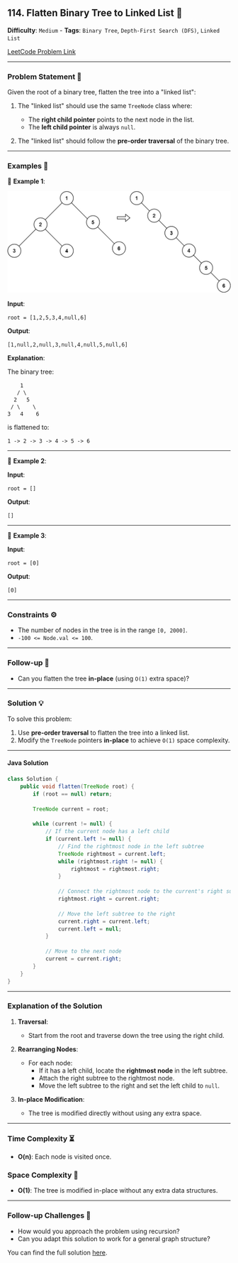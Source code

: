 ## 114. Flatten Binary Tree to Linked List 🔗

**Difficulty**: `Medium` - **Tags**: `Binary Tree`, `Depth-First Search (DFS)`, `Linked List`

[LeetCode Problem Link](https://leetcode.com/problems/flatten-binary-tree-to-linked-list/)

---

### Problem Statement 📜

Given the root of a binary tree, flatten the tree into a "linked list":

1. The "linked list" should use the same `TreeNode` class where:
   - The **right child pointer** points to the next node in the list.
   - The **left child pointer** is always `null`.

2. The "linked list" should follow the **pre-order traversal** of the binary tree.

---

### Examples 🌟

🔹 **Example 1**:

![](flaten.jpg)

**Input**:

```plaintext
root = [1,2,5,3,4,null,6]
```

**Output**:

```plaintext
[1,null,2,null,3,null,4,null,5,null,6]
```

**Explanation**:

The binary tree:

```plaintext
    1
   / \
  2   5
 / \    \
3   4    6
```

is flattened to:

```plaintext
1 -> 2 -> 3 -> 4 -> 5 -> 6
```

---

🔹 **Example 2**:

**Input**:

```plaintext
root = []
```

**Output**:

```plaintext
[]
```

---

🔹 **Example 3**:

**Input**:

```plaintext
root = [0]
```

**Output**:

```plaintext
[0]
```

---

### Constraints ⚙️

- The number of nodes in the tree is in the range `[0, 2000]`.
- `-100 <= Node.val <= 100`.

---

### Follow-up 🧐

- Can you flatten the tree **in-place** (using `O(1)` extra space)?

---

### Solution 💡

To solve this problem:
1. Use **pre-order traversal** to flatten the tree into a linked list.
2. Modify the `TreeNode` pointers **in-place** to achieve `O(1)` space complexity.

---

#### Java Solution

```java
class Solution {
    public void flatten(TreeNode root) {
        if (root == null) return;

        TreeNode current = root;

        while (current != null) {
            // If the current node has a left child
            if (current.left != null) {
                // Find the rightmost node in the left subtree
                TreeNode rightmost = current.left;
                while (rightmost.right != null) {
                    rightmost = rightmost.right;
                }

                // Connect the rightmost node to the current's right subtree
                rightmost.right = current.right;

                // Move the left subtree to the right
                current.right = current.left;
                current.left = null;
            }

            // Move to the next node
            current = current.right;
        }
    }
}
```

---

### Explanation of the Solution

1. **Traversal**:
   - Start from the root and traverse down the tree using the right child.

2. **Rearranging Nodes**:
   - For each node:
     - If it has a left child, locate the **rightmost node** in the left subtree.
     - Attach the right subtree to the rightmost node.
     - Move the left subtree to the right and set the left child to `null`.

3. **In-place Modification**:
   - The tree is modified directly without using any extra space.

---

### Time Complexity ⏳

- **O(n)**: Each node is visited once.

### Space Complexity 💾

- **O(1)**: The tree is modified in-place without any extra data structures.

---

### Follow-up Challenges 🧐

- How would you approach the problem using recursion?
- Can you adapt this solution to work for a general graph structure?

You can find the full solution [here](Solution.java).